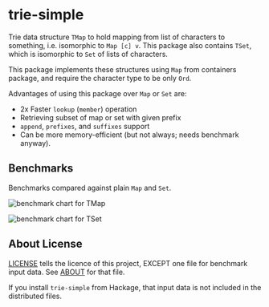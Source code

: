 # trie-simple

Trie data structure `TMap` to hold mapping from list of characters to
something, i.e. isomorphic to `Map [c] v`.
This package also contains `TSet`, which is isomorphic to `Set` of lists of
characters.

This package implements these structures using `Map` from containers
package, and require the character type to be only `Ord`.

Advantages of using this package over `Map` or `Set` are:

  * 2x Faster `lookup` (`member`) operation
  * Retrieving subset of map or set with given prefix
  * `append`, `prefixes`, and `suffixes` support
  * Can be more memory-efficient (but not always; needs
    benchmark anyway).

## Benchmarks

Benchmarks compared against plain `Map` and `Set`.

![benchmark chart for TMap](https://raw.githubusercontent.com/viercc/trie-simple/master/doc/benchTMap.png)

![benchmark chart for TSet](https://raw.githubusercontent.com/viercc/trie-simple/master/doc/benchTSet.png)

## About License

[LICENSE](LICENSE) tells the licence of this project, EXCEPT
one file for benchmark input data. See [ABOUT](ABOUT) for that
file.

If you install `trie-simple` from Hackage, that input data is not
included in the distributed files.
